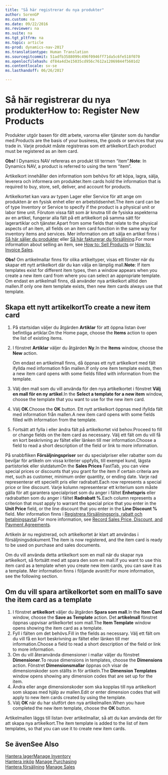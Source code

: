 ```yaml
---
title: "Så här registrerar du nya produkter"
author: SorenGP
ms.custom: na
ms.date: 09/22/2016
ms.reviewer: na
ms.suite: na
ms.tgt_pltfrm: na
ms.topic: article
ms-prod: dynamics-nav-2017
ms.translationtype: Human Translation
ms.sourcegitcommit: 51adfb3588099c496f0946ff71da5c6fe518f070
ms.openlocfilehash: df84a4d3e15035cd956c7612a12069844f5601d2
ms.contentlocale: sv-se
ms.lasthandoff: 06/26/2017

---
```


# <a name="how-to-register-new-products"></a><span data-ttu-id="ec02d-102">Så här registrerar du nya produkter</span><span class="sxs-lookup"><span data-stu-id="ec02d-102">How to: Register New Products</span></span>

<span data-ttu-id="ec02d-103">Produkter utgör basen för ditt arbete, varorna eller tjänster som du handlar med.</span><span class="sxs-lookup"><span data-stu-id="ec02d-103">Products are the basis of your business, the goods or services that you trade in.</span></span> <span data-ttu-id="ec02d-104">Varje produkt måste registreras som ett artikelkort.</span><span class="sxs-lookup"><span data-stu-id="ec02d-104">Each product must be registered as an item card.</span></span>

<span data-ttu-id="ec02d-105">**Obs!** I Dynamics NAV  refereras en produkt till termen “item”.</span><span class="sxs-lookup"><span data-stu-id="ec02d-105">**Note**: In Dynamics NAV, a product is referred to using the term “item”.</span></span>

<span data-ttu-id="ec02d-106">Artikelkort innehåller den information som behövs för att köpa, lagra, sälja, leverera och informera om produkter.</span><span class="sxs-lookup"><span data-stu-id="ec02d-106">Item cards hold the information that is required to buy, store, sell, deliver, and account for products.</span></span>

<span data-ttu-id="ec02d-107">Artikelkortet kan vara av typen Lager eller Service för att ange om produkten är en fysisk enhet eller en arbetstidsenhet.</span><span class="sxs-lookup"><span data-stu-id="ec02d-107">The item card can be of type Inventory or Service to specify if the product is a physical unit or labor time unit.</span></span> <span data-ttu-id="ec02d-108">Förutom vissa fält som är knutna till de fysiska aspekterna av en artikel, fungerar alla fält på ett artikelkort på samma sätt för lagerartiklar och tjänster.</span><span class="sxs-lookup"><span data-stu-id="ec02d-108">Apart from some fields that relate to the physical aspects of an item, all fields on an item card function in the same way for inventory items and services.</span></span> <span data-ttu-id="ec02d-109">Mer information om att sälja en artikel finns i [Så här säljer du produkter](sales-how-sell-products.md) eller [Så här fakturerar du försäljning](sales-how-invoice-sales.md).</span><span class="sxs-lookup"><span data-stu-id="ec02d-109">For more information about selling an item, see [How to: Sell Products](sales-how-sell-products.md) or [How to: Invoice Sales](sales-how-invoice-sales.md).</span></span>

<span data-ttu-id="ec02d-110">**Obs!** Om artikelmallar finns för olika artikeltyper, visas ett fönster när du skapar ett nytt artikelkort där du kan välja en lämplig mall.</span><span class="sxs-lookup"><span data-stu-id="ec02d-110">**Note**: If item templates exist for different item types, then a window appears when you create a new item card from where you can select an appropriate template.</span></span> <span data-ttu-id="ec02d-111">Om endast en artikelmall finns, då använder nya artikelkort alltid den mallen.</span><span class="sxs-lookup"><span data-stu-id="ec02d-111">If only one item template exists, then new item cards always use that template.</span></span>

## <a name="to-create-a-new-item-card"></a><span data-ttu-id="ec02d-112">Skapa ett nytt artikelkort</span><span class="sxs-lookup"><span data-stu-id="ec02d-112">To create a new item card</span></span>
1. <span data-ttu-id="ec02d-113">På startsidan väljer du åtgärden **Artiklar** för att öppna listan över befintliga artiklar.</span><span class="sxs-lookup"><span data-stu-id="ec02d-113">On the Home page, choose the **Items** action to open the list of existing items.</span></span>  
2. <span data-ttu-id="ec02d-114">I fönstret **Artiklar** väljer du åtgärden **Ny**.</span><span class="sxs-lookup"><span data-stu-id="ec02d-114">In the **Items** window, choose the **New** action.</span></span>

    <span data-ttu-id="ec02d-115">Om endast en artikelmall finns, då öppnas ett nytt artikelkort med fält ifyllda med information från mallen.</span><span class="sxs-lookup"><span data-stu-id="ec02d-115">If only one item template exists, then a new item card opens with some fields filled with information from the template.</span></span>
3. <span data-ttu-id="ec02d-116">Välj den mall som du vill använda för den nya artikelkortet i fönstret **Välj en mall för en ny artikel**.</span><span class="sxs-lookup"><span data-stu-id="ec02d-116">In the **Select a template for a new item** window, choose the template that you want to use for the new item card.</span></span>
4. <span data-ttu-id="ec02d-117">Välj **OK**.</span><span class="sxs-lookup"><span data-stu-id="ec02d-117">Choose the **OK** button.</span></span> <span data-ttu-id="ec02d-118">Ett nytt artikelkort öppnas med ifyllda fält med information från mallen.</span><span class="sxs-lookup"><span data-stu-id="ec02d-118">A new item card opens with some fields filled with information from the template.</span></span>
5. <span data-ttu-id="ec02d-119">Fortsätt att fylla i eller ändra fält på artikelkortet vid behov.</span><span class="sxs-lookup"><span data-stu-id="ec02d-119">Proceed to fill or change fields on the item card as necessary.</span></span> <span data-ttu-id="ec02d-120">Välj ett fält om du vill få en kort beskrivning av fältet eller länken till mer information.</span><span class="sxs-lookup"><span data-stu-id="ec02d-120">Choose a field to read a short description of the field or link to more information.</span></span>

<span data-ttu-id="ec02d-121">På snabbfliken **Försäljningspriser** ser du specialpriser eller rabatter som du beviljar för artikeln om vissa kriterier uppfylls, till exempel kund, lägsta partistorlek eller slutdatum</span><span class="sxs-lookup"><span data-stu-id="ec02d-121">On the **Sales Prices** FastTab, you can view special prices or discounts that you grant for the item if certain criteria are met, such as customer, minimum order quantity, or ending date.</span></span> <span data-ttu-id="ec02d-122">Varje rad representerar ett speciellt pris eller radrabatt.</span><span class="sxs-lookup"><span data-stu-id="ec02d-122">Each row represents a special price or line discount.</span></span> <span data-ttu-id="ec02d-123">Varje kolumn representerar ett kriterium som måste gälla för att garantera specialpriset som du anger i fältet **Enhetspris** eller radrabatten som du anger i fältet **Radrabatt %**.</span><span class="sxs-lookup"><span data-stu-id="ec02d-123">Each column represents a criterion that must apply to warrant the special price that you enter in the **Unit Price** field, or the line discount that you enter in the **Line Discount %** field.</span></span> <span data-ttu-id="ec02d-124">Mer information finns i [Registrera försäljningspris, rabatt och betalningsavtal](sales-how-record-sales-price-discount-payment-agreements.md).</span><span class="sxs-lookup"><span data-stu-id="ec02d-124">For more information, see [Record Sales Price, Discount, and Payment Agreements](sales-how-record-sales-price-discount-payment-agreements.md).</span></span>

<span data-ttu-id="ec02d-125">Artikeln är nu registrerad, och artikelkortet är klart att användas i försäljningsdokument.</span><span class="sxs-lookup"><span data-stu-id="ec02d-125">The item is now registered, and the item card is ready to be used on purchase and sales documents.</span></span>

<span data-ttu-id="ec02d-126">Om du vill använda detta artikelkort som en mall när du skapar nya artikelkort, så fortsätt med att spara den som en mall.</span><span class="sxs-lookup"><span data-stu-id="ec02d-126">If you want to use this item card as a template when you create new item cards, you can save it as a template.</span></span> <span data-ttu-id="ec02d-127">Mer information finns i följande avsnitt:</span><span class="sxs-lookup"><span data-stu-id="ec02d-127">For more information, see the following section.</span></span>

## <a name="to-save-the-item-card-as-a-template"></a><span data-ttu-id="ec02d-128">Om du vill spara artikelkortet som en mall</span><span class="sxs-lookup"><span data-stu-id="ec02d-128">To save the item card as a template</span></span>
1. <span data-ttu-id="ec02d-129">I fönstret **artikelkort** väljer du åtgärden **Spara som mall**.</span><span class="sxs-lookup"><span data-stu-id="ec02d-129">In the **Item Card** window, choose the **Save as Template** action.</span></span> <span data-ttu-id="ec02d-130">Det **artikelmall** fönstret öppnas uppvisar artikelkortet som mall.</span><span class="sxs-lookup"><span data-stu-id="ec02d-130">The **Item Template** window opens showing the item card as a template.</span></span>
2. <span data-ttu-id="ec02d-131">Fyll i fälten om det behövs.</span><span class="sxs-lookup"><span data-stu-id="ec02d-131">Fill in the fields as necessary.</span></span> <span data-ttu-id="ec02d-132">Välj ett fält om du vill få en kort beskrivning av fältet eller länken till mer information.</span><span class="sxs-lookup"><span data-stu-id="ec02d-132">Choose a field to read a short description of the field or link to more information.</span></span>
3. <span data-ttu-id="ec02d-133">Om du vill återanvända dimensioner i mallar väljer du fönstret **Dimensioner**.</span><span class="sxs-lookup"><span data-stu-id="ec02d-133">To reuse dimensions in templates, choose the **Dimensions** action.</span></span> <span data-ttu-id="ec02d-134">Fönstret **Dimensionsmallar** öppnas och visar de dimensionskoder som ställts in för artikeln.</span><span class="sxs-lookup"><span data-stu-id="ec02d-134">The **Dimension Templates** window opens showing any dimension codes that are set up for the item.</span></span>
4. <span data-ttu-id="ec02d-135">Ändra eller ange dimensionskoder som ska kopplas till nya artikelkort som skapas med hjälp av mallen.</span><span class="sxs-lookup"><span data-stu-id="ec02d-135">Edit or enter dimension codes that will apply to new item cards created by using the template.</span></span>
5. <span data-ttu-id="ec02d-136">Välj **OK** när du har slutfört den nya artikelmallen.</span><span class="sxs-lookup"><span data-stu-id="ec02d-136">When you have completed the new item template, choose the **OK** button.</span></span>

<span data-ttu-id="ec02d-137">Artikelmallen läggs till listan över artikelmallar, så att du kan använda det för att skapa nya artikelkort.</span><span class="sxs-lookup"><span data-stu-id="ec02d-137">The item template is added to the list of item templates, so that you can use it to create new item cards.</span></span>

## <a name="see-also"></a><span data-ttu-id="ec02d-138">Se även</span><span class="sxs-lookup"><span data-stu-id="ec02d-138">See Also</span></span>
  [<span data-ttu-id="ec02d-139">Hantera lager</span><span class="sxs-lookup"><span data-stu-id="ec02d-139">Manage Inventory</span></span>](inventory-manage-inventory.md)  
<span data-ttu-id="ec02d-140">  [Hantera inköp](purchasing-manage-purchasing.md)</span><span class="sxs-lookup"><span data-stu-id="ec02d-140">  [Manage Purchasing](purchasing-manage-purchasing.md)</span></span>  
<span data-ttu-id="ec02d-141">  [Hantera försäljning](sales-manage-sales.md)</span><span class="sxs-lookup"><span data-stu-id="ec02d-141">  [Manage Sales](sales-manage-sales.md)</span></span>

